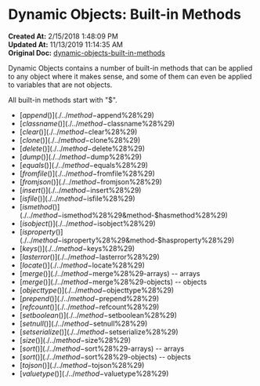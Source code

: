 # Dynamic Objects: Built-in Methods

**Created At:** 2/15/2018 1:48:09 PM  
**Updated At:** 11/13/2019 11:14:35 AM  
**Original Doc:** [dynamic-objects-built-in-methods](https://docs.jbase.com/42948-dynamic-objects/dynamic-objects-built-in-methods)  


Dynamic Objects contains a number of built-in methods that can be applied to any object where it makes sense, and some of them can even be applied to variables that are not objects.

All built-in methods start with "$".

- [$append()](./../method-$append%28%29)
- [$classname()](./../method-$classname%28%29)
- [$clear()](./../method-$clear%28%29)
- [$clone()](./../method-$clone%28%29)
- [$delete()](./../method-$delete%28%29)
- [$dump()](./../method-$dump%28%29)
- [$equals()](./../method-$equals%28%29)
- [$fromfile()](./../method-$fromfile%28%29)
- [$fromjson()](./../method-$fromjson%28%29)
- [$insert()](./../method-$insert%28%29)
- [$isfile()](./../method-$isfile%28%29)
- [$ismethod()](./../method-$ismethod%28%29&method-$hasmethod%28%29)
- [$isobject()](./../method-$isobject%28%29)
- [$isproperty()](./../method-$isproperty%28%29&method-$hasproperty%28%29)
- [$keys()](./../method-$keys%28%29)
- [$lasterror()](./../method-$lasterror%28%29)
- [$locate()](./../method-$locate%28%29)
- [$merge()](./../method-$merge%28%29-arrays) -- arrays
- [$merge()](./../method-$merge%28%29-objects) -- objects
- [$objecttype()](./../method-$objecttype%28%29)
- [$prepend()](./../method-$prepend%28%29)
- [$refcount()](./../method-$refcount%28%29)
- [$setboolean()](./../method-$setboolean%28%29)
- [$setnull()](./../method-$setnull%28%29)
- [$setserialize()](./../method-$setserialize%28%29)
- [$size()](./../method-$size%28%29)
- [$sort()](./../method-$sort%28%29-arrays) -- arrays
- [$sort()](./../method-$sort%28%29-objects) -- objects
- [$tojson()](./../method-$tojson%28%29)
- [$valuetype()](./../method-$valuetype%28%29)

